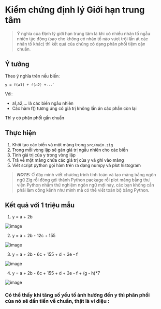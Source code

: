 # Kiểm chứng định lý Giới hạn trung tâm

> Ý nghĩa của Định lý giới hạn trung tâm là khi có nhiều nhân tố ngẫu nhiên tác động (sao cho không có nhân tố nào vượt trội lấn át các nhân tố khác) thì kết quả của chúng có dạng phân phối tiệm cận chuẩn.

## Ý tưởng
Theo ý nghĩa trên nếu biến:
```
y = f(a1) + f(a2) +...`
```
Với:
- a1,a2,... là các biến ngẫu nhiên
- Các hàm f() tương ứng có giá trị không lấn án các phần còn lại

Thì y có phân phối gần chuẩn

## Thực hiện
1. Khởi tạo các biến và một mảng trong `src/main.zig`
2. Trong mỗi vòng lặp sẽ gán giá trị ngẫu nhiên cho các biến
3. Tính giá trị của y trong vòng lặp 
4. Trả về một mảng chứa các giá trị của y và ghi vào mảng
5. Viết script python gọi hàm trên ra dạng numpy và plot histogram

> **_NOTE:_**  Ở đây mình viết chương trình tính toán và tạo mảng bằng ngôn ngữ Zig rồi đóng gói thành Python package rồi plot mảng bằng thư viện Python nhằm thử nghiệm ngôn ngữ mới này, các bạn không cần phải làm cồng kềnh như mình mà có thể viết toàn bộ bằng Python.

## Kết quả với 1 triệu mẫu

1. y = a + 2b

![image](https://user-images.githubusercontent.com/84069686/194537097-71a4f922-e5c6-4fdb-bb12-31b62184aafe.png)

2. y = a + 2b - 12c + 155

![image](https://user-images.githubusercontent.com/84069686/194537222-a6708c96-a4b2-4664-b278-3bc8ddf08d73.png)

3. y = a + 2b - 6c + 155 + d + 3e - f

![image](https://user-images.githubusercontent.com/84069686/194537330-ffb392c6-92a6-4318-b03d-80ca7498da53.png)

4. y = a + 2b - 6c + 155 + d + 3e - f + (g - h)*7

![image](https://user-images.githubusercontent.com/84069686/194537391-ada857c7-d73f-4b79-972e-174a61ad437c.png)

### Có thể thấy khi tăng số yếu tố ảnh hưởng đến y thì phân phối của nó sẽ dần tiến về chuẩn, thật là vi diệu :
